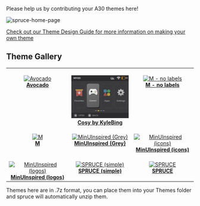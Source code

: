 Please help us by contributing your A30 themes here!

![spruce-home-page](https://github.com/user-attachments/assets/b9f90d8b-0f6f-4d3b-a129-e3d83fbcd41e)

[Check out our Theme Design Guide for more information on making your own theme](https://github.com/spruceUI/spruceOS/wiki/09.-Theme-Design-guide)


## Theme Gallery

<table align="center">
<tr>
<td align="center" valign="top" width="33.33%">
        <br/>
        <a href="https://raw.githubusercontent.com/spruceUI/Themes/main/PackedThemes/Avocado.7z">
        <img title="Avocado" width="200px" src="https://raw.githubusercontent.com/spruceUI/Themes/main/Avocado/preview.png" /><br/>
        <b>Avocado</b>
        </a><br/>
        </td>
<td align="center" valign="top" width="33.33%">
        <br/>
        <a href="https://raw.githubusercontent.com/spruceUI/Themes/main/PackedThemes/Cosy%20by%20KyleBing.7z">
        <img title="Cosy by KyleBing" width="200px" src="https://raw.githubusercontent.com/spruceUI/Themes/main/Cosy%20by%20KyleBing/preview.png" /><br/>
        <b>Cosy by KyleBing</b>
        </a><br/>
        </td>
<td align="center" valign="top" width="33.33%">
        <br/>
        <a href="https://raw.githubusercontent.com/spruceUI/Themes/main/PackedThemes/M%20-%20no%20labels.7z">
        <img title="M - no labels" width="200px" src="https://raw.githubusercontent.com/spruceUI/Themes/main/M%20-%20no%20labels/preview.png" /><br/>
        <b>M - no labels</b>
        </a><br/>
        </td>
</tr>
<tr>
<td align="center" valign="top" width="33.33%">
        <br/>
        <a href="https://raw.githubusercontent.com/spruceUI/Themes/main/PackedThemes/M.7z">
        <img title="M" width="200px" src="https://raw.githubusercontent.com/spruceUI/Themes/main/M/preview.png" /><br/>
        <b>M</b>
        </a><br/>
        </td>
<td align="center" valign="top" width="33.33%">
        <br/>
        <a href="https://raw.githubusercontent.com/spruceUI/Themes/main/PackedThemes/MinUInspired%20(Grey).7z">
        <img title="MinUInspired (Grey)" width="200px" src="https://raw.githubusercontent.com/spruceUI/Themes/main/MinUInspired%20(Grey)/preview.png" /><br/>
        <b>MinUInspired (Grey)</b>
        </a><br/>
        </td>
<td align="center" valign="top" width="33.33%">
        <br/>
        <a href="https://raw.githubusercontent.com/spruceUI/Themes/main/PackedThemes/MinUInspired%20(icons).7z">
        <img title="MinUInspired (icons)" width="200px" src="https://raw.githubusercontent.com/spruceUI/Themes/main/MinUInspired%20(icons)/preview.png" /><br/>
        <b>MinUInspired (icons)</b>
        </a><br/>
        </td>
</tr>
<tr>
<td align="center" valign="top" width="33.33%">
        <br/>
        <a href="https://raw.githubusercontent.com/spruceUI/Themes/main/PackedThemes/MinUInspired%20(logos).7z">
        <img title="MinUInspired (logos)" width="200px" src="https://raw.githubusercontent.com/spruceUI/Themes/main/MinUInspired%20(logos)/preview.png" /><br/>
        <b>MinUInspired (logos)</b>
        </a><br/>
        </td>
<td align="center" valign="top" width="33.33%">
        <br/>
        <a href="https://raw.githubusercontent.com/spruceUI/Themes/main/PackedThemes/SPRUCE%20(simple).7z">
        <img title="SPRUCE (simple)" width="200px" src="https://raw.githubusercontent.com/spruceUI/Themes/main/SPRUCE%20(simple)/preview.png" /><br/>
        <b>SPRUCE (simple)</b>
        </a><br/>
        </td>
<td align="center" valign="top" width="33.33%">
        <br/>
        <a href="https://raw.githubusercontent.com/spruceUI/Themes/main/PackedThemes/SPRUCE.7z">
        <img title="SPRUCE" width="200px" src="https://raw.githubusercontent.com/spruceUI/Themes/main/SPRUCE/preview.png" /><br/>
        <b>SPRUCE</b>
        </a><br/>
        </td>
</tr>
</table>

Themes here are in .7z format, you can place them into your Themes folder and spruce will automatically unzip them.
